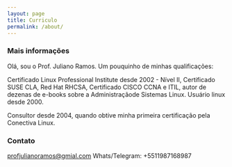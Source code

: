 ```yaml
---
layout: page
title: Curriculo
permalink: /about/
---
```




### Mais informações

Olá, sou o Prof. Juliano Ramos. Um pouquinho de minhas qualificações:

Certificado Linux Professional Institute desde 2002 - Nível II, Certificado SUSE CLA, Red Hat RHCSA, Certificado CISCO CCNA e ITIL, autor de dezenas de e-books sobre a Administraçãode Sistemas Linux. Usuário linux desde 2000.

Consultor desde 2004, quando obtive minha primeira certificação pela Conectiva Linux.



### Contato

[profjulianoramos@gmial.com](mailto:profjulianoramos@gmail.com)
Whats/Telegram: +5511987168987

